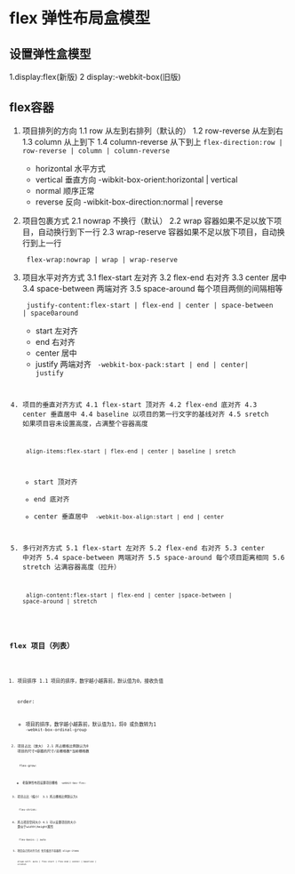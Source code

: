 # flex 弹性布局盒模型
## 设置弹性盒模型
  1.display:flex(新版)
  2 display:-webkit-box(旧版)
## flex容器
  1. 项目排列的方向
     1.1 row 从左到右排列（默认的）
     1.2 row-reverse 从左到右
     1.3 column 从上到下
     1.4 column-reverse 从下到上
  <code>flex-direction:row | row-reverse | column | column-reverse </code>
     + horizontal 水平方式
     + vertical 垂直方向
       -wibkit-box-orient:horizontal | vertical
     + normal 顺序正常
     + reverse 反向
       -wibkit-box-direction:normal | reverse
  2. 项目包裹方式
     2.1 nowrap 不换行（默认）
     2.2 wrap   容器如果不足以放下项目，自动换行到下一行
     2.3 wrap-reserve 容器如果不足以放下项目，自动换行到上一行
     
      <code>  flex-wrap:nowrap | wrap | wrap-reserve</code>
  3. 项目水平对齐方式
     3.1 flex-start 左对齐
     3.2 flex-end 右对齐
     3.3 center   居中
     3.4 space-between 两端对齐
     3.5 space-around  每个项目两侧的间隔相等
      
     <code>  justify-content:flex-start | flex-end | center | space-between | space0around</code>
     
      - start 左对齐
      - end   右对齐
      - center 居中
      - justify 两端对齐
      <code> -webkit-box-pack:start | end | center| justify
  4.  项目的垂直对齐方式
     4.1 flex-start  顶对齐
     4.2 flex-end  底对齐
     4.3 center  垂直居中
     4.4 baseline 以项目的第一行文字的基线对齐
     4.5 sretch 如果项目容未设置高度，占满整个容器高度
      
       <code> align-items:flex-start | flex-end | center | baseline | sretch </code>
       
       - start 顶对齐
       - end   底对齐
       - center 垂直居中
       <code> -webkit-box-align:start | end | center  </code>
  
  5. 多行对齐方式
     5.1 flex-start 左对齐
     5.2 flex-end 右对齐
     5.3 center 中对齐
     5.4 space-between 两端对齐
     5.5 space-around 每个项目距离相同
     5.6 stretch 沾满容器高度（拉升）
     
      <code> align-content:flex-start | flex-end | center |space-between | space-around |  stretch <code>
      
## flex 项目（列表）
  1. 项目排序
     1.1 项目的排序，数字越小越靠前，默认值为0，接收负值
     
     order:<init>

       - 项目的排序，数字越小越靠前，默认值为1，将0 或负数转为1
       <code> -webkit-box-ordinal-group <code>
       
  2. 项目占比（放大）
     2.1 所占栅格比例默认为0 项目的尺寸=容器的尺寸/总栅格数*当前栅格数
     
      <code> flex-grow: <int>
      
      - 老版弹性布局设置项目栅格
       <code> -webkit-box-flex:<int> </code>
        
  3. 项目占比（缩小）
     3.1 所占栅格比例默认为1
     
       <code> flex-shrink:<int> </code>
       
  4. 所占项目空间大小
      4.1 可以设置项目的大小 类似于width\height属性
      
      <code> flex-basis:<size> | auto
      
  5. 项目自己的对齐方式 优先级高于容器的 align-items 
  
     <code>align-self: auto | flex-start | flex-end | center | baseline | stretch</code>
       